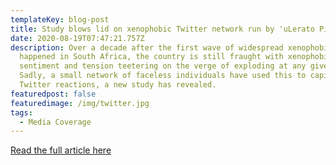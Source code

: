 ```yaml
---
templateKey: blog-post
title: Study blows lid on xenophobic Twitter network run by 'uLerato Pillay' | 947
date: 2020-08-19T07:47:21.757Z
description: Over a decade after the first wave of widespread xenophobic attacks
  happened in South Africa, the country is still fraught with xenophobic
  sentiment and tension teetering on the verge of exploding at any given moment.
  Sadly, a small network of faceless individuals have used this to capitalise on
  Twitter reactions, a new study has revealed.
featuredpost: false
featuredimage: /img/twitter.jpg
tags:
  - Media Coverage
---
```

[Read the full article here](http://www.947.co.za/articles/2020/08/18/study-blows-lid-open-on-xenophobic-twitter-network-run-by-ulerato-pillay)